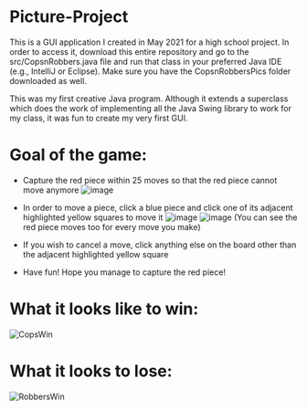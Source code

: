 # Picture-Project
This is a GUI application I created in May 2021 for a high school project. In order to access it, download this entire repository and go to the src/CopsnRobbers.java file and run that class in your preferred Java IDE (e.g., IntelliJ or Eclipse). Make sure you have the CopsnRobbersPics folder downloaded as well.

This was my first creative Java program. Although it extends a superclass which does the work of implementing all the Java Swing library to work for my class, it was fun to create my very first GUI.


# Goal of the game:
- Capture the red piece within 25 moves so that the red piece cannot move anymore
![image](https://github.com/kchen3490/Picture-Project/assets/78284992/4d99e01d-b0a5-465e-ab59-61bf5c00ee8f)

- In order to move a piece, click a blue piece and click one of its adjacent highlighted yellow squares to move it
![image](https://github.com/kchen3490/Picture-Project/assets/78284992/7de75cae-6f7d-4762-8b07-c5445d5c8929)
![image](https://github.com/kchen3490/Picture-Project/assets/78284992/ced1bc82-1326-4292-b253-57eb43853446)
(You can see the red piece moves too for every move you make)

- If you wish to cancel a move, click anything else on the board other than the adjacent highlighted yellow square

- Have fun! Hope you manage to capture the red piece!

# What it looks like to win:
![CopsWin](https://github.com/kchen3490/Picture-Project/assets/78284992/48e9bfd9-75a5-4d73-b3f9-2295c11883d6)

# What it looks to lose:
![RobbersWin](https://github.com/kchen3490/Picture-Project/assets/78284992/69bead4f-b760-40ca-b46f-77bf465e2ea1)
